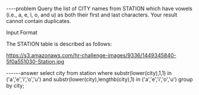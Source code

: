 ----problem
Query the list of CITY names from STATION which have vowels (i.e., a, e, i, o, and u) as both their first and last characters. Your result cannot contain duplicates.

Input Format

The STATION table is described as follows:

https://s3.amazonaws.com/hr-challenge-images/9336/1449345840-5f0a551030-Station.jpg

------answer
select city
from station
where substr(lower(city),1,1) in ('a','e','i','o','u')
and substr(lower(city),lengthb(city),1) in ('a','e','i','o','u')
group by city;